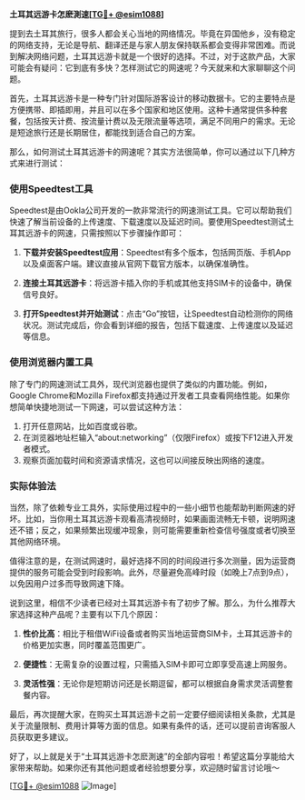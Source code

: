 **土耳其远游卡怎麽測速[[TG💪+ @esim1088](https://t.me/s/esim1088)]**

提到去土耳其旅行，很多人都会关心当地的网络情况。毕竟在异国他乡，没有稳定的网络支持，无论是导航、翻译还是与家人朋友保持联系都会变得非常困难。而说到解决网络问题，土耳其远游卡就是一个很好的选择。不过，对于这款产品，大家可能会有疑问：它到底有多快？怎样测试它的网速呢？今天就来和大家聊聊这个问题。

首先，土耳其远游卡是一种专门针对国际游客设计的移动数据卡。它的主要特点是方便携带、即插即用，并且可以在多个国家和地区使用。这种卡通常提供多种套餐，包括按天计费、按流量计费以及无限流量等选项，满足不同用户的需求。无论是短途旅行还是长期居住，都能找到适合自己的方案。

那么，如何测试土耳其远游卡的网速呢？其实方法很简单，你可以通过以下几种方式来进行测试：

### 使用Speedtest工具

Speedtest是由Ookla公司开发的一款非常流行的网速测试工具。它可以帮助我们快速了解当前设备的上传速度、下载速度以及延迟时间。要使用Speedtest测试土耳其远游卡的网速，只需按照以下步骤操作即可：

1. **下载并安装Speedtest应用**：Speedtest有多个版本，包括网页版、手机App以及桌面客户端。建议直接从官网下载官方版本，以确保准确性。
   
2. **连接土耳其远游卡**：将远游卡插入你的手机或其他支持SIM卡的设备中，确保信号良好。

3. **打开Speedtest并开始测试**：点击“Go”按钮，让Speedtest自动检测你的网络状况。测试完成后，你会看到详细的报告，包括下载速度、上传速度以及延迟等信息。

### 使用浏览器内置工具

除了专门的网速测试工具外，现代浏览器也提供了类似的内置功能。例如，Google Chrome和Mozilla Firefox都支持通过开发者工具查看网络性能。如果你想简单快捷地测试一下网速，可以尝试这种方法：

1. 打开任意网站，比如百度或谷歌。
2. 在浏览器地址栏输入“about:networking”（仅限Firefox）或按下F12进入开发者模式。
3. 观察页面加载时间和资源请求情况，这也可以间接反映出网络的速度。

### 实际体验法

当然，除了依赖专业工具外，实际使用过程中的一些小细节也能帮助判断网速的好坏。比如，当你用土耳其远游卡观看高清视频时，如果画面流畅无卡顿，说明网速还不错；反之，如果频繁出现缓冲现象，则可能需要重新检查信号强度或者切换至其他网络环境。

值得注意的是，在测试网速时，最好选择不同的时间段进行多次测量，因为运营商提供的服务可能会受到时段影响。此外，尽量避免高峰时段（如晚上7点到9点），以免因用户过多而导致网速下降。

说到这里，相信不少读者已经对土耳其远游卡有了初步了解。那么，为什么推荐大家选择这种产品呢？主要有以下几个原因：

1. **性价比高**：相比于租借WiFi设备或者购买当地运营商SIM卡，土耳其远游卡的价格更加实惠，同时覆盖范围更广。
   
2. **便捷性**：无需复杂的设置过程，只需插入SIM卡即可立即享受高速上网服务。
   
3. **灵活性强**：无论你是短期访问还是长期逗留，都可以根据自身需求灵活调整套餐内容。

最后，再次提醒大家，在购买土耳其远游卡之前一定要仔细阅读相关条款，尤其是关于流量限制、费用计算等方面的信息。如果有条件的话，还可以提前咨询客服人员获取更多建议。

好了，以上就是关于“土耳其远游卡怎麽測速”的全部内容啦！希望这篇分享能给大家带来帮助。如果你还有其他问题或者经验想要分享，欢迎随时留言讨论哦～

[[TG💪+ @esim1088](https://t.me/s/esim1088) ![Image](https://i.postimg.cc/4NQfJmqS/Snipaste-2025-05-13-00-14-12.png)]